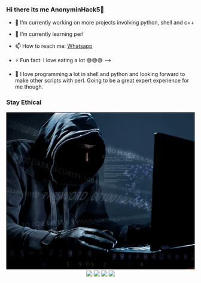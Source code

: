 ### Hi there its me AnonyminHack5👋

- 🔭 I’m currently working on more projects involving python, shell and c++
- 🌱 I’m currently learning perl 
- 📫 How to reach me: <a href="https://wa.me/+2349033677589?text=hi+AnonyminHack5+I+am ">Whatsapp</a>
- ⚡ Fun fact: I love eating a lot 😅😅😅
-->

- 💠 I love programming a lot in shell and python and looking forward to make other scripts with perl. Going to be a great expert experience for me though.

### Stay Ethical
<img src="https://github.com/TermuxHackz/termuxhackz/blob/master/hacker_uGThpFPb.gif"/>


<center>
<img src="https://img.shields.io/badge/Author-AnonyminHack5-green"/> 
<img src="https://img.shields.io/badge/Repo-TermuxHackz-blue"/>
<img src="https://img.shields.io/badge/Followers-524%F0%9F%94%A5-orange"/>
<img src="https://img.shields.io/badge/Total%20Stars-82-lightgrey"/>
</center>
